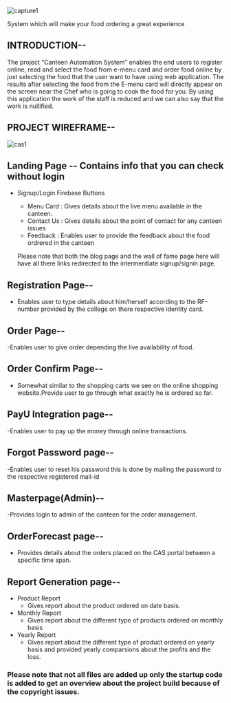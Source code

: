 ![capture1](https://user-images.githubusercontent.com/37934048/47583333-bcb1c200-d974-11e8-97f4-a06fd77603a4.JPG)
           
System which will make your food ordering a great experience

## INTRODUCTION--
The project “Canteen Automation System” enables the end users to register online, read and select the food from e-menu card and order food online by just selecting the food that the user want to have using web application. The results after selecting the food from the E-menu card will directly appear on the screen near the Chef who is going to cook the food for you. By using this application the work of the staff is reduced and we can also say that the work is nullified.

## PROJECT WIREFRAME--
![cas1](https://user-images.githubusercontent.com/37934048/47583780-0d75ea80-d976-11e8-9d85-2332d198133c.jpg)

## Landing Page -- Contains info that you can check without login
- Signup/Login Firebase Buttons    
    - Menu Card    : Gives details about the live menu available in the canteen.
    - Contact Us   : Gives details about the point of contact for any canteen issues
    - Feedback     : Enables user to provide the feedback about the food ordrered in the canteen

    Please note that both the blog page and the wall of fame page here will have all there links redirected to the intermerdiate signup/signin page.

## Registration Page--
- Enables user to type details about him/herself according to the RF-number provided by the college on there respective identity card.

## Order Page--
-Enables user to give order depending the live availability of food.

## Order Confirm Page--
- Somewhat similar to the shopping carts we see on the online shopping website.Provide user to go through what exactly he is ordered so far.

## PayU Integration page--
-Enables user to pay up the money through online transactions.

## Forgot Password page--
-Enables user to reset his password this is done by mailing the password to the respective registered mail-id

## Masterpage(Admin)--
-Provides login to admin of the canteen for the order management.

## OrderForecast page--
- Provides details about the orders placed on the CAS portal between a specific time span.

## Report Generation page--
- Product Report
     - Gives report about the product ordered on date basis.
- Monthly Report
     - Gives report about the different type of products ordered on monthly basis
- Yearly Report
     - Gives report about the different type of product ordered on yearly basis and provided yearly comparsions about the profits and the loss.
     
### Please note that not all files are added up only the startup code is added to get an overview about the project build because of the copyright issues.
